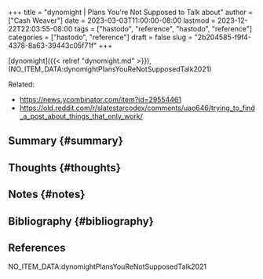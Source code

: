 +++
title = "dynomight | Plans You're Not Supposed to Talk about"
author = ["Cash Weaver"]
date = 2023-03-03T11:00:00-08:00
lastmod = 2023-12-22T22:03:55-08:00
tags = ["hastodo", "reference", "hastodo", "reference"]
categories = ["hastodo", "reference"]
draft = false
slug = "2b204585-f9f4-4378-8a63-39443c05f71f"
+++

[dynomight]({{< relref "dynomight.md" >}}), (NO_ITEM_DATA:dynomightPlansYouReNotSupposedTalk2021)

Related:

-   <https://news.ycombinator.com/item?id=29554461>
-   <https://old.reddit.com/r/slatestarcodex/comments/uao646/trying_to_find_a_post_about_things_that_only_work/>


## Summary {#summary}


## Thoughts {#thoughts}


## Notes {#notes}


## Bibliography {#bibliography}

## References

<style>.csl-entry{text-indent: -1.5em; margin-left: 1.5em;}</style><div class="csl-bib-body">
  <div class="csl-entry">NO_ITEM_DATA:dynomightPlansYouReNotSupposedTalk2021</div>
</div>
